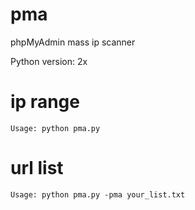 # pma
phpMyAdmin mass ip scanner

Python version: 2x

# ip range
    Usage: python pma.py

# url list
    Usage: python pma.py -pma your_list.txt
